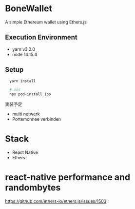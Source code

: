# BoneWallet

A simple Ethereum wallet using Ethers.js

## Execution Environment

- yarn v3.0.0
- node 14.15.4

## Setup

```zsh
  yarn install

  # ios
  npx pod-install ios
```

実装予定

- multi netwerk
- Portemonnee verbinden

# Stack

- React Native
- Ethers

# react-native performance and randombytes

https://github.com/ethers-io/ethers.js/issues/1503
